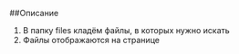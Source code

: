 
##Описание
<ol>
  <li>В папку files кладём файлы, в которых нужно искать</li>
  <li>Файлы отображаются на странице</li>
</ol>

